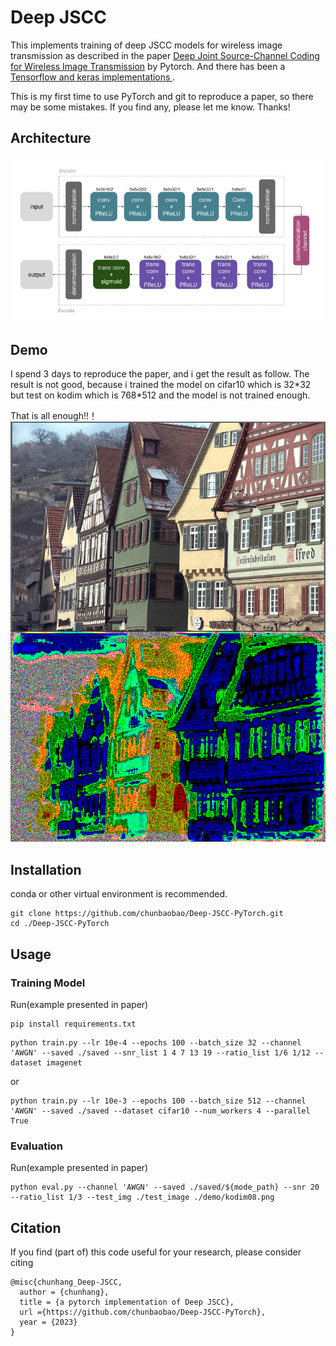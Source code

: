 # Deep JSCC
This implements training of deep JSCC models for wireless image transmission as described in the paper [Deep Joint Source-Channel Coding for Wireless Image Transmission](https://ieeexplore.ieee.org/abstract/document/8723589) by Pytorch. And there has been a [Tensorflow and keras implementations ](https://github.com/irdanish11/DJSCC-for-Wireless-Image-Transmission).

This is my first time to use PyTorch and git to reproduce a paper, so there may be some mistakes. If you find any, please let me know. Thanks!
## Architecture

![architecture](./demo/arc.png)

## Demo
I spend 3 days to reproduce the paper, and i get the result as follow. The result is not good, because i trained the model on cifar10 which is 32\*32 but test on kodim which is 768\*512 and the model is not trained enough. 

That is all enough!!！
![demo](./demo/demo.png)


## Installation
conda or other virtual environment is recommended.

```
git clone https://github.com/chunbaobao/Deep-JSCC-PyTorch.git
cd ./Deep-JSCC-PyTorch
```

## Usage
### Training Model
Run(example presented in paper)
```
pip install requirements.txt
```

```
python train.py --lr 10e-4 --epochs 100 --batch_size 32 --channel 'AWGN' --saved ./saved --snr_list 1 4 7 13 19 --ratio_list 1/6 1/12 --dataset imagenet
```
or
```
python train.py --lr 10e-3 --epochs 100 --batch_size 512 --channel 'AWGN' --saved ./saved --dataset cifar10 --num_workers 4 --parallel True
```
### Evaluation
Run(example presented in paper)
```
python eval.py --channel 'AWGN' --saved ./saved/${mode_path} --snr 20 --ratio_list 1/3 --test_img ./test_image ./demo/kodim08.png
```


## Citation
If you find (part of) this code useful for your research, please consider citing
```
@misc{chunhang_Deep-JSCC,
  author = {chunhang},
  title = {a pytorch implementation of Deep JSCC},
  url ={https://github.com/chunbaobao/Deep-JSCC-PyTorch},
  year = {2023}
}

